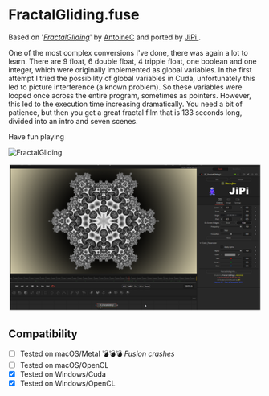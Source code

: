 FractalGliding.fuse
===========

Based on '_[FractalGliding](https://www.shadertoy.com/view/ftGGDR)_' by [AntoineC](https://www.shadertoy.com/user/AntoineC) and ported by [JiPi ](../../Site/Profiles/JiPi.md).

One of the most complex conversions I've done, there was again a lot to learn.
There are 9 float, 6 double float, 4 tripple float, one boolean and one integer, which were originally implemented as global variables. In the first attempt I tried the possibility of global variables in Cuda, unfortunately this led to picture interference (a known problem). So these variables were looped once across the entire program, sometimes as pointers. However, this led to the execution time increasing dramatically. You need a bit of patience, but then you get a great fractal film that is 133 seconds long, divided into an intro and seven scenes.

Have fun playing

![FractalGliding](https://user-images.githubusercontent.com/78935215/144676583-8f728705-53d6-4c52-8302-a9e9a88c780b.gif)


[![FractalGliding](FractalGliding.png)](FractalGliding.fuse)



## Compatibility
- [ ] Tested on macOS/Metal :bomb::bomb::bomb: *Fusion crashes*
- [ ] Tested on macOS/OpenCL
- [x] Tested on Windows/Cuda
- [x] Tested on Windows/OpenCL
